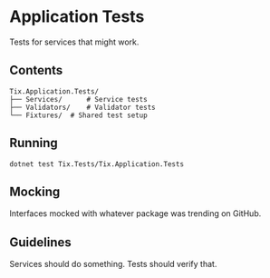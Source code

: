 # Application Tests

Tests for services that might work.

## Contents

```
Tix.Application.Tests/
├── Services/      # Service tests
├── Validators/    # Validator tests
└── Fixtures/  # Shared test setup
```

## Running

```
dotnet test Tix.Tests/Tix.Application.Tests
```

## Mocking

Interfaces mocked with whatever package was trending on GitHub.

## Guidelines

Services should do something. Tests should verify that.